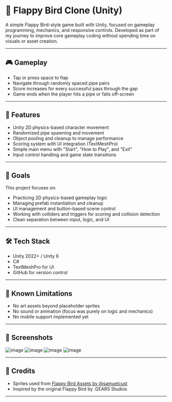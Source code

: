 # 🐤 Flappy Bird Clone (Unity)

A simple Flappy Bird-style game built with Unity, focused on gameplay programming, mechanics, and responsive controls. Developed as part of my journey to improve core gameplay coding without spending time on visuals or asset creation.

---

## 🎮 Gameplay

- Tap or press space to flap
- Navigate through randomly spaced pipe pairs
- Score increases for every successful pass through the gap
- Game ends when the player hits a pipe or falls off-screen

---

## 🧠 Features

- Unity 2D physics-based character movement
- Randomized pipe spawning and movement
- Object pooling and cleanup to manage performance
- Scoring system with UI integration (TextMeshPro)
- Simple main menu with "Start", "How to Play", and "Exit"
- Input control handling and game state transitions

---

## 🎯 Goals

This project focuses on:

- Practicing 2D physics-based gameplay logic
- Managing prefab instantiation and cleanup
- UI management and button-based scene control
- Working with colliders and triggers for scoring and collision detection
- Clean separation between input, logic, and UI

---

## 🛠 Tech Stack

- Unity 2022+ / Unity 6
- C#
- TextMeshPro for UI
- GitHub for version control

---

## 🚧 Known Limitations

- No art assets beyond placeholder sprites
- No sound or animation (focus was purely on logic and mechanics)
- No mobile support implemented yet

---

## 📸 Screenshots

![image](https://github.com/user-attachments/assets/dd2cd856-6837-4ce9-9770-ea861981b7d8)
![image](https://github.com/user-attachments/assets/0910624d-0d00-4c72-aca4-c8795e848d32)
![image](https://github.com/user-attachments/assets/20344063-9fb7-4324-af57-3b9bf930513c)
![image](https://github.com/user-attachments/assets/27d74496-a82b-4bca-807f-6cb975f4d93f)

---

## 🧩 Credits

- Sprites used from [Flappy Bird Assets by @samuelcust](https://github.com/samuelcust/flappy-bird-assets)
- Inspired by the original Flappy Bird by .GEARS Studios

---

